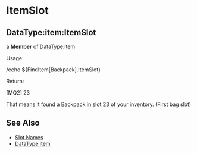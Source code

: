 # ItemSlot

## DataType:item:ItemSlot

a **Member** of [DataType:item](datatype-item.md)

Usage:

/echo ${FindItem[Backpack].ItemSlot}

Return:

[MQ2] 23

That means it found a Backpack in slot 23 of your inventory. (First bag slot)

## See Also

* [Slot Names](../../general-information/slot-names.md)
* [DataType:item](datatype-item.md)

